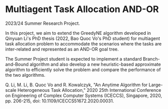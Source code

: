 # Multiagent Task Allocation AND-OR

2023/24 Summer Research Project. 

In this project, we aim to extend the GreedyNE algorithm developed in Qinyuan Li's PhD thesis (2022, Bao Quoc Vo's PhD student) for multiagent task allocation problem to accommodate the scenarios where the tasks are inter-related and represented as an AND-OR goal tree. 

The Summer Project student is expected to implement a standard Branch-and-Bound algorithm and also develop a new heuristic-based approximate algorithm to efficiently solve the problem and compare the performance of the two algorithms.

Q. Li, M. Li, B. Quoc Vo and R. Kowalczyk, "An Anytime Algorithm for Large-scale Heterogeneous Task Allocation," 2020 25th International Conference on Engineering of Complex Computer Systems (ICECCS), Singapore, 2020, pp. 206-215, doi: 10.1109/ICECCS51672.2020.00031.
